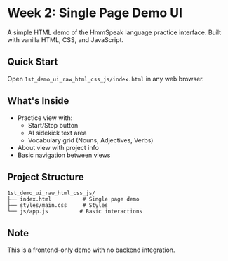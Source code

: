 # Week 2: Single Page Demo UI

A simple HTML demo of the HmmSpeak language practice interface. Built with vanilla HTML, CSS, and JavaScript.

## Quick Start

Open `1st_demo_ui_raw_html_css_js/index.html` in any web browser.

## What's Inside

- Practice view with:
  - Start/Stop button
  - AI sidekick text area
  - Vocabulary grid (Nouns, Adjectives, Verbs)
- About view with project info
- Basic navigation between views

## Project Structure

```
1st_demo_ui_raw_html_css_js/
├── index.html          # Single page demo
├── styles/main.css     # Styles
└── js/app.js          # Basic interactions
```

## Note

This is a frontend-only demo with no backend integration. 